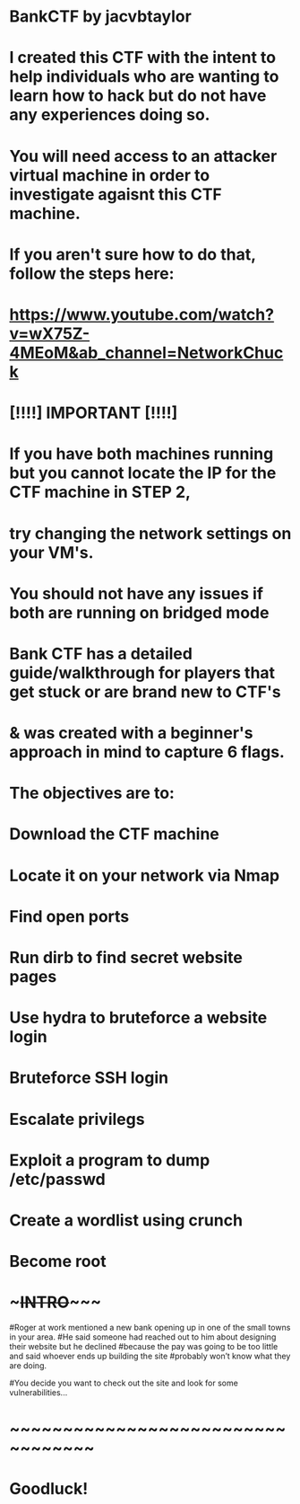 # BankCTF by jacvbtaylor


#  I created this CTF with the intent to help individuals who are wanting to learn how to hack but do not have any experiences doing so. 

# You will need access to an attacker virtual machine in order to investigate agaisnt this CTF machine. 
# If you aren't sure how to do that, follow the steps here: 

# https://www.youtube.com/watch?v=wX75Z-4MEoM&ab_channel=NetworkChuck




#               [!!!!] IMPORTANT [!!!!]
#    If you have both machines running but you cannot locate the IP for the CTF machine in STEP 2, 
#   try changing the network settings on your VM's. 
#   You should not have any issues if both are running on bridged mode



# Bank CTF has a detailed guide/walkthrough for players that get stuck or are brand new to CTF's
#        & was created with a beginner's approach in mind to capture 6 flags. 
 
# The objectives are to:
#   Download the CTF machine 
#   Locate it on your network via Nmap
#   Find open ports
#   Run dirb to find secret website pages
#   Use hydra to bruteforce a website login
#   Bruteforce SSH login
#   Escalate privilegs
#   Exploit a program to dump /etc/passwd 
#   Create a wordlist using crunch
#   Become root

#                          ~~~~~INTRO~~~~~~~
#Roger at work mentioned a new bank opening up in one of the small towns in your area. 
#He said someone had reached out to him about designing their website but he declined 
#because the pay was going to be too little and said whoever ends up building the site 
#probably won’t know what they are doing. 

#You decide you want to check out the site and look for some vulnerabilities...
#                  ~~~~~~~~~~~~~~~~~~~~~~~~~~~~~~~~~~


# Goodluck!



